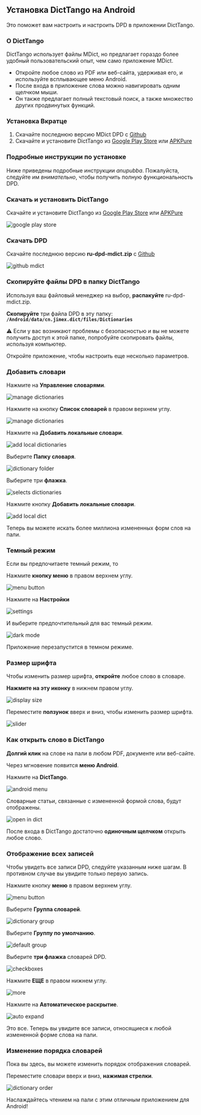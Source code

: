 ## Установка DictTango на Android

Это поможет вам настроить и настроить DPD в приложении DictTango.

### О DictTango

DictTango использует файлы MDict, но предлагает гораздо более удобный пользовательский опыт, чем само приложение MDict.

- Откройте любое слово из PDF или веб-сайта, удерживая его, и используйте всплывающее меню Android.
- После входа в приложение слова можно навигировать одним щелчком мыши.
- Он также предлагает полный текстовый поиск, а также множество других продвинутых функций.

### Установка Вкратце

1. Скачайте последнюю версию MDict DPD с [Github](https://github.com/digitalpalidictionary/rus-release/releases)
2. Скачайте и установите DictTango из [Google Play Store](https://play.google.com/store/apps/details?id=cn.jimex.dict&pcampaignid=web_shareS) или [APKPure](https://m.apkpure.com/dicttango/cn.jimex.dict)

### Подробные инструкции по установке

Ниже приведены подробные инструкции *anupubba*. Пожалуйста, следуйте им *внимательно*, чтобы получить полную функциональность DPD.

### Скачать и установить DictTango

Скачайте и установите DictTango из [Google Play Store](https://play.google.com/store/apps/details?id=cn.jimex.dict&pcampaignid=web_share) или [APKPure](https://m.apkpure.com/dicttango/cn.jimex.dict)

![google play store](pics/dicttango/play-store.jpg)

### Скачать DPD

Скачайте последнюю версию **ru-dpd-mdict.zip** с [Github](https://github.com/digitalpalidictionary/rus-release/releases)

![github mdict](pics/dicttango/github-mdict.png)

### Скопируйте файлы DPD в папку DictTango

Используя ваш файловый менеджер на выбор, **распакуйте** ru-dpd-mdict.zip.

**Скопируйте** три файла DPD в эту папку: **`/Android/data/cn.jimex.dict/files/Dictionaries`**

⚠️ Если у вас возникают проблемы с безопасностью и вы не можете получить доступ к этой папке, попробуйте скопировать файлы, используя компьютер.

Откройте приложение, чтобы настроить еще несколько параметров.

### Добавить словари

Нажмите на **Управление словарями**.

![manage dictionaries](pics/dicttango/manage-dicts.jpg)

Нажмите на кнопку **Список словарей** в правом верхнем углу.

![manage dictionaries](pics/dicttango/dict-list-menu.jpg)

Нажмите на **Добавить локальные словари**.

![add local dictionaries](pics/dicttango/add-local-dict.jpg)

Выберите **Папку словаря**.

![dictionary folder](pics/dicttango/dictionary-folder.jpg)

Выберите три **флажка**.

![selects dictionaries](pics/dicttango/select-dicts.jpg)

Нажмите кнопку **Добавить локальные словари**.

![add local dict](pics/dicttango/add-local-dict-button.jpg)

Теперь вы можете искать более миллиона измененных форм слов на пали.

### Темный режим

Если вы предпочитаете темный режим, то

Нажмите **кнопку меню** в правом верхнем углу.

![menu button](pics/dicttango/menu-button.jpg)

Нажмите на **Настройки**

![settings](pics/dicttango/settings.jpg)

И выберите предпочтительный для вас темный режим.

![dark mode](pics/dicttango/dark-mode.jpg)

Приложение перезапустится в темном режиме.

### Размер шрифта

Чтобы изменить размер шрифта, **откройте** любое слово в словаре.

**Нажмите на эту иконку** в нижнем правом углу.

![display size](pics/dicttango/display-size.jpg)

Переместите **ползунок** вверх и вниз, чтобы изменить размер шрифта.

![slider](pics/dicttango/slider.jpg)

### Как открыть слово в DictTango

**Долгий клик** на слове на пали в любом PDF, документе или веб-сайте.

Через мгновение появится **меню Android**.

Нажмите на **DictTango**.

![android menu](pics/dicttango/android-menu.jpg)

Словарные статьи, связанные с измененной формой слова, будут отображены.

![open in dict](pics/dicttango/open-word-in-dict.jpg)

После входа в DictTango достаточно **одиночным щелчком** открыть любое слово.

### Отображение всех записей

Чтобы увидеть все записи DPD, следуйте указанным ниже шагам. В противном случае вы увидите только первую запись.

Нажмите кнопку **меню** в правом верхнем углу.

![menu button](pics/dicttango/menu-dark.jpg)

Выберите **Группа словарей**.

![dictionary group](pics/dicttango/dictionary-group.jpg)

Выберите **Группу по умолчанию**.

![default group](pics/dicttango/default-group.jpg)

Выберите **три флажка** словарей DPD.

![checkboxes](pics/dicttango/default-group-checkboxes.jpg)

Нажмите **ЕЩЕ** в правом нижнем углу.

![more](pics/dicttango/more.jpg)

Нажмите на **Автоматическое раскрытие**.

![auto expand](pics/dicttango/auto-expand.jpg)

Это все. Теперь вы увидите все записи, относящиеся к любой измененной форме слова на пали.

### Изменение порядка словарей

Пока вы здесь, вы можете изменить порядок отображения словарей.

Переместите словари вверх и вниз, **нажимая стрелки**.

![dictionary order](pics/dicttango/sort-up-down2.jpg)

Наслаждайтесь чтением на пали с этим отличным приложением для Android!